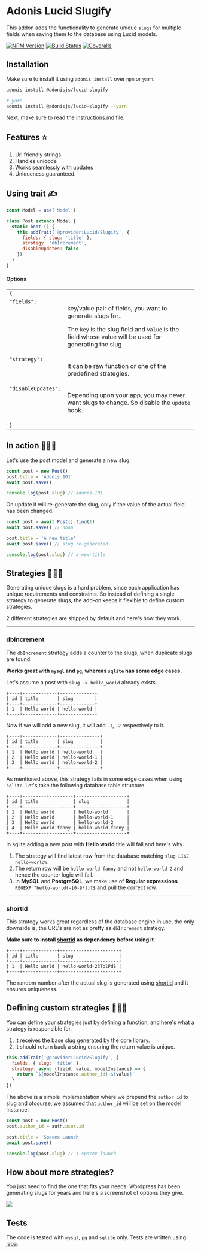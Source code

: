 # Adonis Lucid Slugify

This addon adds the functionality to generate unique `slugs` for multiple fields when saving them to the database using Lucid models.

[![NPM Version][npm-image]][npm-url]
[![Build Status][travis-image]][travis-url]
[![Coveralls][coveralls-image]][coveralls-url]

## Installation
Make sure to install it using `adonis install` over `npm` or `yarn`.

```bash
adonis install @adonisjs/lucid-slugify

# yarn
adonis install @adonisjs/lucid-slugify --yarn
```

Next, make sure to read the [instructions.md](instructions.md) file.

## Features ⭐️

1. Url friendly strings.
2. Handles unicode
3. Works seamlessly with updates
4. Uniqueness guaranteed.

## Using trait ✍️

```js
const Model = use('Model')

class Post extends Model {
  static boot () {
    this.addTrait('@provider:Lucid/Slugify', {
      fields: { slug: 'title' },
      strategy: 'dbIncrement',
      disableUpdates: false
    })
  }
}
```

#### Options

<table>
<tr>
  <td colspan="2"><code>{</code></td>
</tr>
<tr>
  <td valign="top"><code>"fields":</code></td>
  <td>
    <p>key/value pair of fields, you want to generate slugs for..</p>
    <p>The <code>key</code> is the slug field and <code>value</code> is the field whose value will be used for generating the slug</p>
  </td>
</tr>
<tr>
  <td valign="top"><code>"strategy":</code></td>
  <td>
    <p>It can be raw function or one of the predefined strategies.</p>
  </td>
</tr>
<tr>
  <td valign="top"><code>"disableUpdates":</code></td>
  <td>
    <p>Depending upon your app, you may never want slugs to change. So disable the <code>update</code> hook.</p>
  </td>
</tr>
<tr>
  <td colspan="2"><code>}</code></td>
</tr>
</table>

## In action 🤾🏻‍♂️
Let's use the post model and generate a new slug.

```js
const post = new Post()
post.title = 'Adonis 101'
await post.save()

console.log(post.slug) // adonis-101
```

On update it will re-generate the slug, only if the value of the actual field has been changed.

```js
const post = await Post().find(1)
await post.save() // noop

post.title = 'A new title'
await post.save() // slug re-generated

console.log(post.slug) // a-new-title
```

## Strategies 👩🏻‍🔬

Generating unique slugs is a hard problem, since each application has unique requirements and constraints. So instead of defining a single strategy to generate slugs, the add-on keeps it flexible to define custom strategies. 

2 different strategies are shipped by default and here's how they work.

---

### dbIncrement

The `dbIncrement` strategy adds a counter to the slugs, when duplicate slugs are found.

**Works great with `mysql` and `pg`, whereas `sqlite` has some edge cases.**

Let's assume a post with `slug -> hello_world` already exists.

```
+----+-------------+-------------+
| id | title       | slug        |
+----+-------------+-------------+
| 1  | Hello world | hello-world |
+----+-------------+-------------+
```

Now if we will add a new slug, it will add `-1`, `-2` respectively to it.

```
+----+-------------+---------------+
| id | title       | slug          |
+----+-------------+---------------+
| 1  | Hello world | hello-world   |
| 2  | Hello world | hello-world-1 |
| 3  | Hello world | hello-world-2 |
+----+-------------+---------------+
```

As mentioned above, this strategy fails in some edge cases when using `sqlite`. Let's take the following database table structure.

```
+----+-------------------+-------------------+
| id | title             | slug              |
+----+-------------------+-------------------+
| 1  | Hello world       | hello-world       |
| 2  | Hello world       | hello-world-1     |
| 3  | Hello world       | hello-world-2     |
| 4  | Hello world fanny | hello-world-fanny |
+----+-------------------+-------------------+
```

In sqlite adding a new post with **Hello world** title will fail and here's why.

1. The strategy will find latest row from the database matching `slug LIKE hello-world%`.
2. The return row will be `hello-world-fanny` and not `hello-world-2` and hence the counter logic will fail.
3. In **MySQL** and **PostgreSQL**, we make use of **Regular expressions** `REGEXP ^hello-world(-[0-9*])?$` and pull the correct row.


---

### shortId

This strategy works great regardless of the database engine in use, the only downside is, the URL's are not as pretty as `dbIncrement` strategy.

**Make sure to install [shortid](https://www.npmjs.com/package/shortid) as dependency before using it**

```
+----+-------------+----------------------+
| id | title       | slug                 |
+----+-------------+----------------------+
| 1  | Hello world | hello-world-23TplPdS |
+----+-------------+----------------------+
```

The random number after the actual slug is generated using [shortid](https://www.npmjs.com/package/shortid) and it ensures uniqueness.

## Defining custom strategies 👨🏻‍💻

You can define your strategies just by defining a function, and here's what a strategy is responsible for.

1. It receives the base slug generated by the core library.
2. It should return back a string ensuring the return value is unique.

```js
this.addTrait('@provider:Lucid/Slugify', {
  fields: { slug: 'title' },
  strategy: async (field, value, modelInstance) => {
    return `${modelInstance.author_id}-${value}`
  }
})
```

The above is a simple implementation where we prepend the `author_id` to slug and ofcourse, we assumed that `author_id` will be set on the model instance.

```js
const post = new Post()
post.author_id = auth.user.id

post.title = 'Spacex Launch'
await post.save()

console.log(post.slug) // 1-spacex-launch
```

## How about more strategies?
You just need to find the one that fits your needs. Wordpress has been generating slugs for years and here's a screenshot of options they give.

![](http://res.cloudinary.com/adonisjs/image/upload/q_100/v1519408955/wp-slug-options_viughs.png)

## Tests
The code is tested with `mysql`, `pg` and `sqlite` only. Tests are written using [japa](https://github.com/thetutlage/japa).


[npm-image]: https://img.shields.io/npm/v/@adonisjs/lucid-slugify.svg?style=flat-square
[npm-url]: https://npmjs.org/package/@adonisjs/lucid-slugify

[travis-image]: https://img.shields.io/travis/adonisjs/adonis-lucid-slugify/master.svg?style=flat-square
[travis-url]: https://travis-ci.org/adonisjs/adonis-lucid-slugify

[coveralls-image]: https://img.shields.io/coveralls/adonisjs/adonis-lucid-slugify/develop.svg?style=flat-square
[coveralls-url]: https://coveralls.io/github/adonisjs/adonis-lucid-slugify
